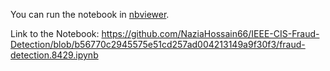 You can run the notebook in [nbviewer](https://nbviewer.jupyter.org/).

Link to the Notebook: https://github.com/NaziaHossain66/IEEE-CIS-Fraud-Detection/blob/b56770c2945575e51cd257ad004213149a9f30f3/fraud-detection.8429.ipynb
